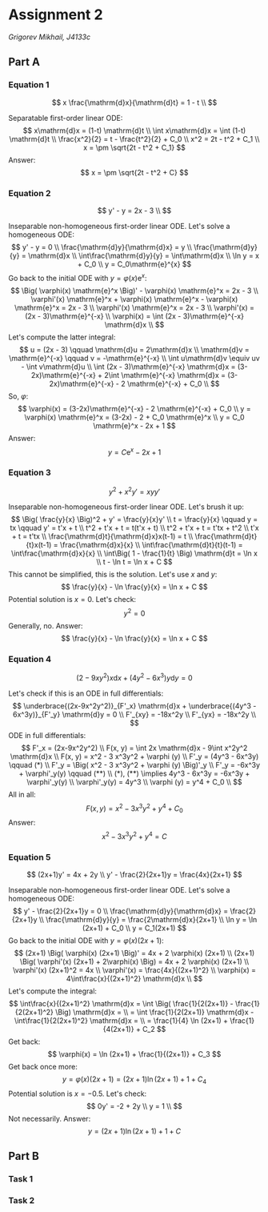 # Assignment 2
*Grigorev Mikhail, J4133c*

## Part A

### Equation 1

$$
x \frac{\mathrm{d}x}{\mathrm{d}t} = 1 - t \\
$$

Separatable first-order linear ODE:
$$
x\mathrm{d}x = (1-t) \mathrm{d}t \\
\int x\mathrm{d}x = \int (1-t) \mathrm{d}t \\
\frac{x^2}{2} = t - \frac{t^2}{2} + C_0 \\
x^2 = 2t - t^2 + C_1 \\
x = \pm \sqrt{2t - t^2 + C_1}
$$
Answer:
$$
x = \pm \sqrt{2t - t^2 + C}
$$


### Equation 2

$$
y' - y = 2x - 3 \\
$$

Inseparable non-homogeneous first-order linear ODE. Let's solve a homogeneous ODE:
$$
y' - y = 0 \\
\frac{\mathrm{d}y}{\mathrm{d}x} = y \\
\frac{\mathrm{d}y}{y} = \mathrm{d}x \\
\int\frac{\mathrm{d}y}{y} = \int\mathrm{d}x \\
\ln y = x + C_0 \\
y = C_0\mathrm{e}^{x}
$$
Go back to the initial ODE with $y = \varphi(x) \mathrm{e}^x$:
$$
\Big( \varphi(x) \mathrm{e}^x \Big)' - \varphi(x) \mathrm{e}^x = 2x - 3 \\
\varphi'(x) \mathrm{e}^x + \varphi(x) \mathrm{e}^x - \varphi(x) \mathrm{e}^x = 2x - 3 \\
\varphi'(x) \mathrm{e}^x = 2x - 3 \\
\varphi'(x) = (2x - 3)\mathrm{e}^{-x} \\
\varphi(x) = \int (2x - 3)\mathrm{e}^{-x} \mathrm{d}x \\
$$
Let's compute the latter integral:
$$
u = (2x - 3) \qquad \mathrm{d}u = 2\mathrm{d}x \\
\mathrm{d}v = \mathrm{e}^{-x} \qquad v = -\mathrm{e}^{-x} \\
\int u\mathrm{d}v \equiv uv - \int v\mathrm{d}u \\
\int (2x - 3)\mathrm{e}^{-x} \mathrm{d}x = (3-2x)\mathrm{e}^{-x} + 2\int \mathrm{e}^{-x} \mathrm{d}x = (3-2x)\mathrm{e}^{-x} - 2 \mathrm{e}^{-x} + C_0 \\
$$
 So, $\varphi$:
$$
\varphi(x) = (3-2x)\mathrm{e}^{-x} - 2 \mathrm{e}^{-x} + C_0 \\
y = \varphi(x) \mathrm{e}^x = (3-2x) - 2 + C_0 \mathrm{e}^x \\
y = C_0 \mathrm{e}^x - 2x + 1
$$
Answer:
$$
y = C \mathrm{e}^x - 2x + 1
$$


### Equation 3

$$
y^2 + x^2 y' = xyy'
$$

Inseparable non-homogeneous first-order linear ODE. Let's brush it up:
$$
\Big( \frac{y}{x} \Big)^2 + y' = \frac{y}{x}y' \\
t = \frac{y}{x} \qquad y = tx \qquad y' = t'x + t \\
t^2 + t'x + t = t(t'x + t) \\
t^2 + t'x + t = t'tx + t^2 \\
t'x + t = t'tx \\
\frac{\mathrm{d}t}{\mathrm{d}x}x(t-1) = t \\
\frac{\mathrm{d}t}{t}x(t-1) = \frac{\mathrm{d}x}{x} \\
\int\frac{\mathrm{d}t}{t}(t-1) = \int\frac{\mathrm{d}x}{x} \\
\int\Big( 1 - \frac{1}{t} \Big) \mathrm{d}t = \ln x \\
t - \ln t = \ln x + C
$$
This cannot be simplified, this is the solution. Let's use $x$ and $y$:
$$
\frac{y}{x} - \ln \frac{y}{x} = \ln x + C
$$
Potential solution is $x=0$. Let's check:
$$
y^2 = 0 
$$
Generally, no. Answer:
$$
\frac{y}{x} - \ln \frac{y}{x} = \ln x + C
$$


### Equation 4

$$
(2-9xy^2)x \mathrm{d}x + (4y^2 - 6x^3)y \mathrm{d}y = 0
$$

Let's check if this is an ODE in full differentials:
$$
\underbrace{(2x-9x^2y^2)}_{F'_x} \mathrm{d}x + \underbrace{(4y^3 - 6x^3y)}_{F'_y} \mathrm{d}y = 0 \\
F'_{xy} = -18x^2y \\
F'_{yx} = -18x^2y \\
$$
ODE in full differentials:
$$
F'_x = (2x-9x^2y^2) \\
F(x, y) = \int 2x \mathrm{d}x - 9\int x^2y^2 \mathrm{d}x \\
F(x, y) = x^2 - 3 x^3y^2 + \varphi (y) \\
F'_y = (4y^3 - 6x^3y) \qquad (*) \\
F'_y = \Big( x^2 - 3 x^3y^2 + \varphi (y) \Big)'_y \\
F'_y = -6x^3y + \varphi'_y(y) \qquad (**) \\
(*), (**) \implies 4y^3 - 6x^3y = -6x^3y + \varphi'_y(y) \\
\varphi'_y(y) = 4y^3 \\
\varphi (y) = y^4 + C_0 \\
$$
All in all:
$$
F(x, y) = x^2 - 3 x^3y^2 + y^4 + C_0
$$
Answer:
$$
x^2 - 3 x^3y^2 + y^4 = C
$$


### Equation 5

$$
(2x+1)y' = 4x + 2y \\
y' - \frac{2}{2x+1}y = \frac{4x}{2x+1}
$$

Inseparable non-homogeneous first-order linear ODE. Let's solve a homogeneous ODE:
$$
y' - \frac{2}{2x+1}y = 0 \\
\frac{\mathrm{d}y}{\mathrm{d}x} = \frac{2}{2x+1}y \\
\frac{\mathrm{d}y}{y} = \frac{2\mathrm{d}x}{2x+1} \\
\ln y = \ln (2x+1) + C_0 \\
y = C_1(2x+1)
$$
Go back to the initial ODE with $y = \varphi(x) (2x+1)$:
$$
(2x+1) \Big( \varphi(x) (2x+1) \Big)' = 4x + 2 \varphi(x) (2x+1) \\
(2x+1) \Big( \varphi'(x) (2x+1) + 2\varphi(x) \Big) = 4x + 2 \varphi(x) (2x+1) \\
\varphi'(x) (2x+1)^2 = 4x \\
\varphi'(x) = \frac{4x}{(2x+1)^2} \\
\varphi(x) = 4\int\frac{x}{(2x+1)^2} \mathrm{d}x \\
$$
Let's compute the integral:
$$
\int\frac{x}{(2x+1)^2} \mathrm{d}x = \int \Big( \frac{1}{2(2x+1)} - \frac{1}{2(2x+1)^2} \Big) \mathrm{d}x = \\
= \int \frac{1}{2(2x+1)} \mathrm{d}x - \int\frac{1}{2(2x+1)^2} \mathrm{d}x = \\
= \frac{1}{4} \ln (2x+1) + \frac{1}{4(2x+1)} + C_2
$$
Get back:
$$
\varphi(x) = \ln (2x+1) + \frac{1}{(2x+1)} + C_3
$$
Get back once more:
$$
y = \varphi(x) (2x+1) = (2x+1)\ln (2x+1) + 1 + C_4
$$
Potential solution is $x = -0.5$. Let's check:
$$
0y' = -2 + 2y \\
y = 1 \\
$$
Not necessarily. Answer:
$$
y = (2x+1)\ln (2x+1) + 1 + C
$$


## Part B

### Task 1

### Task 2
